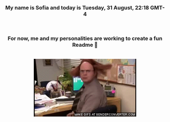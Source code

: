 


<div align="center">
<h3 >My name is Sofia and today is Tuesday, 31 August, 22:18 GMT-4</h3><br>
<h3 >For now, me and my personalities are working to create a fun Readme 👋
</h3><br>
<img src='img/dwight.gif' alt='working...'/>
</div>
